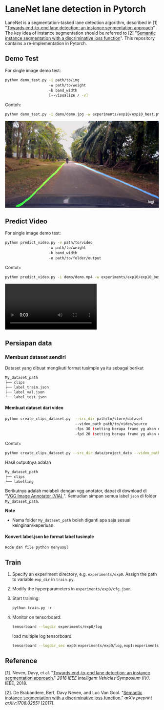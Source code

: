 # LaneNet lane detection in Pytorch

LaneNet is a segmentation-tasked lane detection algorithm, described in [1] "[Towards end-to-end lane detection: an instance segmentation approach](https://arxiv.org/pdf/1802.05591.pdf)" . The key idea of instance segmentation should be referred to [2] "[Semantic instance segmentation with a discriminative loss function](https://arxiv.org/pdf/1708.02551.pdf)". This repository contains a re-implementation in Pytorch.

## Demo Test

For single image demo test:

```Bash
python demo_test.py -i path/to/img 
                    -w path/to/weight
                    -b band_width
                    [--visualize / -v]
```
Contoh:
```Bash
python demo_test.py -i demo/demo.jpg -w experiments/exp10/exp10_best.pth -b 1.5 -v
```

![](demo/demo_result.jpg "demo_result")

## Predict Video

For single image demo test:

```Bash
python predict_video.py -v path/to/video 
                    -w path/to/weight
                    -b band_width
                    -o path/to/folder/output
```
Contoh:
```Bash
python predict_video.py -i demo/demo.mp4 -w experiments/exp10/exp10_best.pth -b 1.5 -o experiments/exp10/
```

![](demo/demo_video_result.mp4 "demo_result")

## Persiapan data

### Membuat dataset sendiri
Dataset yang dibuat mengikuti format tusimple ya itu sebagai berikut
```
My_dataset_path
├── clips
├── label_train.json
├── label_val.json
└── label_test.json
```
#### Membuat dataset dari video

```Bash
python create_clips_dataset.py 	--src_dir path/to/store/dataset
			                    --video_path path/to/video/source
                    			-fps 30 (setting berapa frame yg akan diambil per detik)
                    			-fpd 20 (setting berapa frame yg akan disimpan per folder)
```
Contoh:
```Bash
python create_clips_dataset.py --src_dir data/project_data --video_path /data/documents/video.mp4 -fps 30 -fpd 20
```

Hasil outputnya adalah
```
My_dataset_path
├── clips
└── labelling
```
Berikutnya adalah melabeli dengan vgg anotator, dapat di download di "[VGG Image Annotator (VIA)
](http://www.robots.ox.ac.uk/~vgg/software/via)". Kemudian simpan semua label `json` di folder `My_dataset_path`.

**Note**
- Nama folder `My_dataset_path` boleh diganti apa saja sesuai keinginan/keperluan.

#### Konvert label.json ke format label tusimple

```
Kode dan file python menyusul
```

## Train 

1. Specify an experiment directory, e.g. `experiments/exp0`.  Assign the path to variable `exp_dir` in `train.py`.

2. Modify the hyperparameters in `experiments/exp0/cfg.json`.

3. Start training:

   ```python
   python train.py -r
   ```

4. Monitor on tensorboard:

   ```Bash
   tensorboard --logdir experiments/exp0/log
   ```
   load multiple log tensorboard
   ```Bash
   tensorboard --logdir_sec exp0:experiments/exp0/log,exp1:experiments/exp1/log,exp2:experiments/exp2/log,...
   ```


## Reference

[1]. Neven, Davy, et al. "[Towards end-to-end lane detection: an instance segmentation approach.](https://arxiv.org/pdf/1802.05591.pdf)" *2018 IEEE Intelligent Vehicles Symposium (IV)*. IEEE, 2018.

[2]. De Brabandere, Bert, Davy Neven, and Luc Van Gool. "[Semantic instance segmentation with a discriminative loss function.](https://arxiv.org/pdf/1708.02551.pdf)" *arXiv preprint arXiv:1708.02551* (2017).

